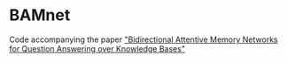 # BAMnet
Code accompanying the paper ["Bidirectional Attentive Memory Networks for Question Answering over Knowledge Bases"](https://arxiv.org/abs/1903.02188)
